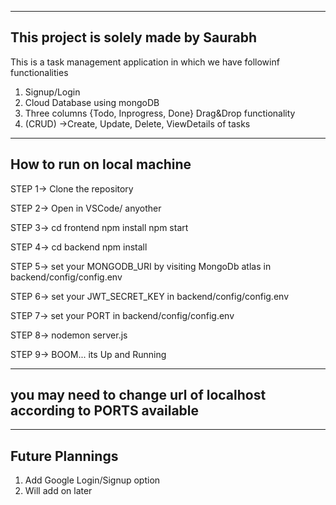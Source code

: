 ----------------------------------------
This project is solely made by Saurabh
----------------------------------------
This is a task management application 
in which we have followinf functionalities
1. Signup/Login
2. Cloud Database using mongoDB
3. Three columns {Todo, Inprogress, Done} Drag&Drop functionality
4. (CRUD) ->Create, Update, Delete, ViewDetails of tasks


--------------------------------
How to run on local machine
--------------------------------

STEP 1->
Clone the repository

STEP 2->
Open in VSCode/ anyother

STEP 3->
cd frontend
npm install
npm start

STEP 4->
cd backend
npm install

STEP 5->
set your MONGODB_URI by visiting MongoDb atlas 
in backend/config/config.env

STEP 6->
set your JWT_SECRET_KEY in backend/config/config.env

STEP 7->
set your PORT in backend/config/config.env

 
STEP 8->
nodemon server.js

STEP 9->
BOOM... its Up and Running

-------------------------------------
you may need to change url of localhost according to PORTS available
-------------------------------------


-------------------------------------
Future Plannings 
-------------------------------------
1. Add Google Login/Signup option
2. Will add on later
